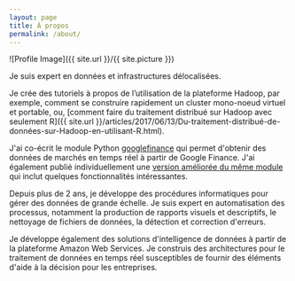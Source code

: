 ```yaml
---
layout: page
title: À propos
permalink: /about/
---
```

![Profile Image]({{ site.url }}/{{ site.picture }})


Je suis expert en données et infrastructures délocalisées.

Je crée des tutoriels à propos de l’utilisation de la plateforme Hadoop, par exemple, comment se construire rapidement un cluster mono-noeud virtuel et portable, ou, [comment faire du traitement distribué sur Hadoop avec seulement R]({{ site.url }}/articles/2017/06/13/Du-traitement-distribué-de-données-sur-Hadoop-en-utilisant-R.html).

J'ai co-écrit le module Python [googlefinance](https://github.com/madeenamadou/googlefinance) qui permet d'obtenir des données de marchés en temps réel à partir de Google Finance. J'ai également publié individuellement une [version améliorée du même module](https://github.com/madeenamadou/googlstockdata) qui inclut quelques fonctionnalités intéressantes.

Depuis plus de 2 ans, je développe des procédures informatiques pour gérer des données de grande échelle. Je suis expert en automatisation des processus, notamment la production de rapports visuels et descriptifs, le nettoyage de fichiers de données, la détection et correction d'erreurs.

Je développe également des solutions d'intelligence de données à partir de la plateforme Amazon Web Services. Je construis des architectures pour le traitement de données en temps réel susceptibles de fournir des éléments d'aide à la décision pour les entreprises.

